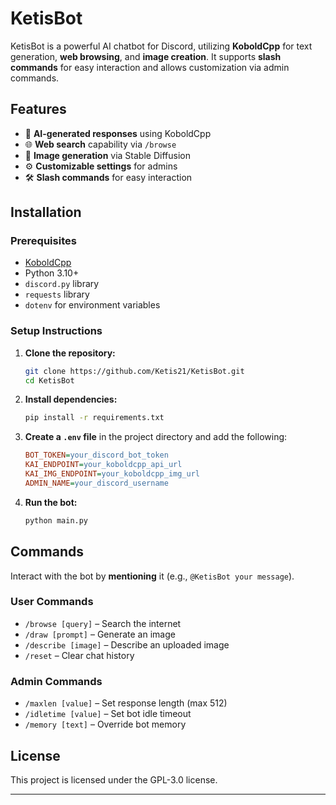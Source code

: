 # KetisBot

KetisBot is a powerful AI chatbot for Discord, utilizing **KoboldCpp** for text generation, **web browsing**, and **image creation**. It supports **slash commands** for easy interaction and allows customization via admin commands.

## Features

- 🤖 **AI-generated responses** using KoboldCpp
- 🌐 **Web search** capability via `/browse`
- 🎨 **Image generation** via Stable Diffusion
- ⚙️ **Customizable settings** for admins
- 🛠 **Slash commands** for easy interaction

## Installation

### Prerequisites

- [KoboldCpp](https://github.com/LostRuins/koboldcpp)
- Python 3.10+
- `discord.py` library
- `requests` library
- `dotenv` for environment variables

### Setup Instructions

1. **Clone the repository:**
   ```sh
   git clone https://github.com/Ketis21/KetisBot.git
   cd KetisBot
   ```
2. **Install dependencies:**
   ```sh
   pip install -r requirements.txt
   ```
3. **Create a ****`.env`**** file** in the project directory and add the following:
   ```ini
   BOT_TOKEN=your_discord_bot_token
   KAI_ENDPOINT=your_koboldcpp_api_url
   KAI_IMG_ENDPOINT=your_koboldcpp_img_url
   ADMIN_NAME=your_discord_username
   ```
4. **Run the bot:**
   ```sh
   python main.py
   ```

## Commands

Interact with the bot by **mentioning** it (e.g., `@KetisBot your message`).

### User Commands

- `/browse [query]` – Search the internet
- `/draw [prompt]` – Generate an image
- `/describe [image]` – Describe an uploaded image
- `/reset` – Clear chat history

### Admin Commands

- `/maxlen [value]` – Set response length (max 512)
- `/idletime [value]` – Set bot idle timeout
- `/memory [text]` – Override bot memory

## License

This project is licensed under the GPL-3.0 license.

---
